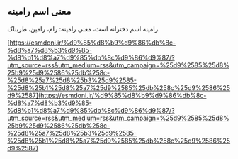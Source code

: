 ## معنی اسم رامینه


رامینه اسم دخترانه است، معنی رامینه: رام، رامین، طربناک.

[https://esmdoni.ir/%d9%85%d8%b9%d9%86%db%8c-%d8%a7%d8%b3%d9%85-%d8%b1%d8%a7%d9%85%db%8c%d9%86%d9%87/?utm_source=rss&utm_medium=rss&utm_campaign=%25d9%2585%25d8%25b9%25d9%2586%25db%258c-%25d8%25a7%25d8%25b3%25d9%2585-%25d8%25b1%25d8%25a7%25d9%2585%25db%258c%25d9%2586%25d9%2587](https://esmdoni.ir/%d9%85%d8%b9%d9%86%db%8c-%d8%a7%d8%b3%d9%85-%d8%b1%d8%a7%d9%85%db%8c%d9%86%d9%87/?utm_source=rss&utm_medium=rss&utm_campaign=%25d9%2585%25d8%25b9%25d9%2586%25db%258c-%25d8%25a7%25d8%25b3%25d9%2585-%25d8%25b1%25d8%25a7%25d9%2585%25db%258c%25d9%2586%25d9%2587) 